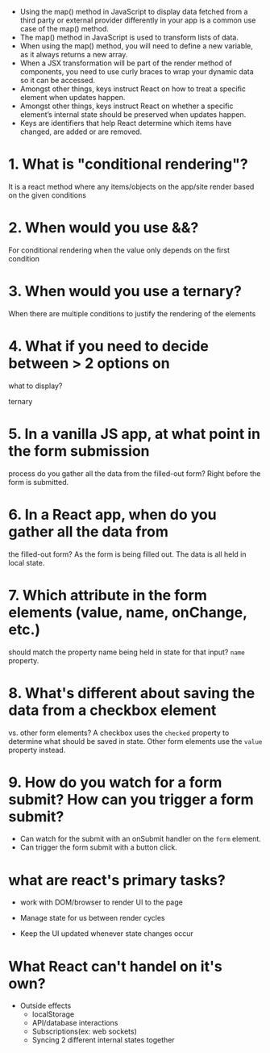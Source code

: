 - Using the map() method in JavaScript to display data fetched from a third party or external provider differently in your app is a common use case of the map() method.
- The map() method in JavaScript is used to transform lists of data.
- When using the map() method, you will need to define a new variable, as it always returns a new array.
- When a JSX transformation will be part of the render method of components, you need to use curly braces to wrap your dynamic data so it can be accessed.
-  Amongst other things, keys instruct React on how to treat a specific element when updates happen.
-  Amongst other things, keys instruct React on whether a specific element’s internal state should be preserved when updates happen.
-  Keys are identifiers that help React determine which items have changed, are added or are removed.

# 1. What is "conditional rendering"?

It is a react method where any items/objects on the app/site render based on the given conditions

# 2. When would you use &&?

For conditional rendering when the value only depends on the first condition

# 3. When would you use a ternary?

When there are multiple conditions to justify the rendering of the elements

# 4. What if you need to decide between > 2 options on
   what to display?

ternary

# 5. In a vanilla JS app, at what point in the form submission
   process do you gather all the data from the filled-out form?
Right before the form is submitted.


# 6. In a React app, when do you gather all the data from
   the filled-out form?
As the form is being filled out. The data is all held in local state.


# 7. Which attribute in the form elements (value, name, onChange, etc.)
   should match the property name being held in state for that input?
`name` property.


# 8. What's different about saving the data from a checkbox element
   vs. other form elements?
A checkbox uses the `checked` property to determine what should
be saved in state. Other form elements use the `value` property instead.


# 9. How do you watch for a form submit? How can you trigger a form submit?
- Can watch for the submit with an onSubmit handler on the `form` element.
- Can trigger the form submit with a button click.

# what are react's primary tasks?

- work with DOM/browser to render UI to the page

- Manage state for us between render cycles

- Keep the UI updated whenever state changes occur

# What React can't handel on it's own?

- Outside effects
	- localStorage
	- API/database interactions
	- Subscriptions(ex: web sockets)
	- Syncing 2 different internal states together

